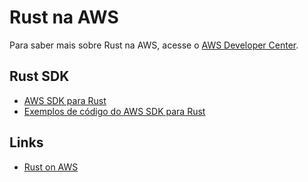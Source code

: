 # Rust na AWS

Para saber mais sobre Rust na AWS, acesse o [AWS Developer Center](https://aws.amazon.com/developer/language/rust/).

## Rust SDK

- [AWS SDK para Rust](https://aws.amazon.com/sdk-for-rust/)
- [Exemplos de código do AWS SDK para Rust](https://github.com/awsdocs/aws-doc-sdk-examples/tree/main/rust_dev_preview)

## Links

- [Rust on AWS](https://aws.amazon.com/developer/language/rust/)
